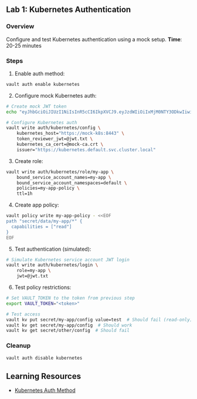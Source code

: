 ## Lab 1: Kubernetes Authentication

### Overview
Configure and test Kubernetes authentication using a mock setup.
**Time**: 20-25 minutes

### Steps

1. Enable auth method:
```bash
vault auth enable kubernetes
```

2. Configure mock Kubernetes auth:
```bash
# Create mock JWT token
echo "eyJhbGciOiJIUzI1NiIsInR5cCI6IkpXVCJ9.eyJzdWIiOiIxMjM0NTY3ODkwIiwibmFtZSI6InRlc3Qtc2EiLCJpYXQiOjE1MTYyMzkwMjJ9.SflKxwRJSMeKKF2QT4fwpMeJf36POk6yJV_adQssw5c" > jwt.txt

# Configure Kubernetes auth
vault write auth/kubernetes/config \
    kubernetes_host="https://mock-k8s:8443" \
    token_reviewer_jwt=@jwt.txt \
    kubernetes_ca_cert=@mock-ca.crt \
    issuer="https://kubernetes.default.svc.cluster.local"
```

3. Create role:
```bash
vault write auth/kubernetes/role/my-app \
    bound_service_account_names=my-app \
    bound_service_account_namespaces=default \
    policies=my-app-policy \
    ttl=1h
```

4. Create app policy:
```bash
vault policy write my-app-policy - <<EOF
path "secret/data/my-app/*" {
  capabilities = ["read"]
}
EOF
```

5. Test authentication (simulated):
```bash
# Simulate Kubernetes service account JWT login
vault write auth/kubernetes/login \
    role=my-app \
    jwt=@jwt.txt
```

6. Test policy restrictions:
```bash
# Set VAULT_TOKEN to the token from previous step
export VAULT_TOKEN="<token>"

# Test access
vault kv put secret/my-app/config value=test  # Should fail (read-only)
vault kv get secret/my-app/config  # Should work
vault kv get secret/other/config  # Should fail
```

### Cleanup
```bash
vault auth disable kubernetes
```

## Learning Resources
- [Kubernetes Auth Method](https://developer.hashicorp.com/vault/docs/auth/kubernetes)